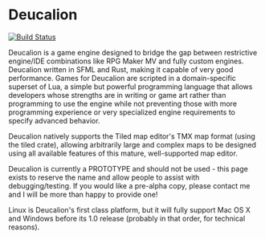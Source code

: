 # Deucalion

[![Build Status](https://travis-ci.org/team-code/deucalion.svg?branch=master)](https://travis-ci.org/team-code/deucalion)

Deucalion is a game engine designed to bridge the gap between restrictive engine/IDE combinations like RPG Maker MV and fully custom engines. Deucalion written in SFML and Rust, making it capable of very good performance. Games for Deucalion are scripted in a domain-specific superset of Lua, a simple but powerful programming language that allows developers whose strengths are in writing or game art rather than programming to use the engine while not preventing those with more programming experience or very specialized engine requirements to specify advanced behavior.

Deucalion natively supports the Tiled map editor's TMX map format (using the tiled crate), allowing arbitrarily large and complex maps to be designed using all available features of this mature, well-supported map editor.

Deucalion is currently a PROTOTYPE and should not be used - this page exists to reserve the name and allow people to assist with debugging/testing. If you would like a pre-alpha copy, please contact me and I will be more than happy to provide one!

Linux is Deucalion's first class platform, but it will fully support Mac OS X and Windows before its 1.0 release (probably in that order, for technical reasons).
